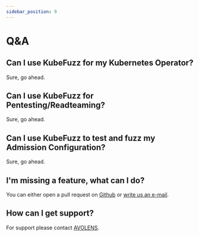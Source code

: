 ```yaml
---
sidebar_position: 9
---
```


# Q&A

## Can I use KubeFuzz for my Kubernetes Operator?

Sure, go ahead.

## Can I use KubeFuzz for Pentesting/Readteaming?

Sure, go ahead.

## Can I use KubeFuzz to test and fuzz my Admission Configuration?

Sure, go ahead.

## I'm missing a feature, what can I do?

You can either open a pull request on [Github](https://github.com/avolens/kubefuzz) or [write us an e-mail](mailto:info@avolens.com).

## How can I get support?

For support please contact [AVOLENS](mailto:info@avolens.com).
